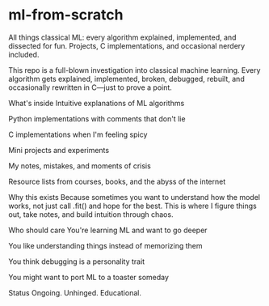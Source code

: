 # ml-from-scratch
All things classical ML: every algorithm explained, implemented, and dissected for fun. Projects, C implementations, and occasional nerdery included.


This repo is a full-blown investigation into classical machine learning. Every algorithm gets explained, implemented, broken, debugged, rebuilt, and occasionally rewritten in C—just to prove a point.

What's inside
Intuitive explanations of ML algorithms

Python implementations with comments that don't lie

C implementations when I'm feeling spicy

Mini projects and experiments

My notes, mistakes, and moments of crisis

Resource lists from courses, books, and the abyss of the internet

Why this exists
Because sometimes you want to understand how the model works, not just call .fit() and hope for the best. This is where I figure things out, take notes, and build intuition through chaos.

Who should care
You're learning ML and want to go deeper

You like understanding things instead of memorizing them

You think debugging is a personality trait

You might want to port ML to a toaster someday

Status
Ongoing. Unhinged. Educational.
